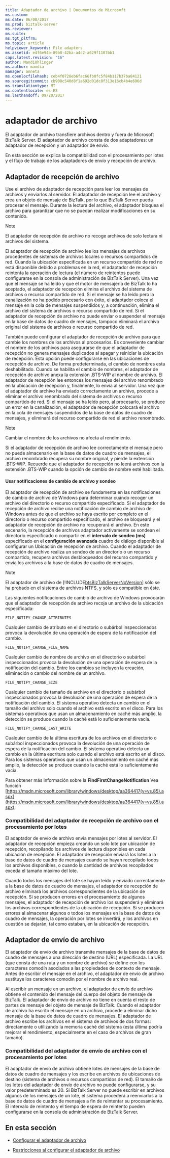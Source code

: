 ```yaml
---
title: Adaptador de archivo | Documentos de Microsoft
ms.custom: 
ms.date: 06/08/2017
ms.prod: biztalk-server
ms.reviewer: 
ms.suite: 
ms.tgt_pltfrm: 
ms.topic: article
helpviewer_keywords: File adapters
ms.assetid: e4f6e94b-89b8-42ba-a4c2-a629f1107bb1
caps.latest.revision: "16"
author: MandiOhlinger
ms.author: mandia
manager: anneta
ms.openlocfilehash: ceb4f0728eb6fac66fb0fc5f84b117b37ba84121
ms.sourcegitcommit: cb908c540d8f1a692d01dc8f313e16cb4b4e696d
ms.translationtype: MT
ms.contentlocale: es-ES
ms.lasthandoff: 09/20/2017
---
```

# <a name="file-adapter"></a>adaptador de archivo
El adaptador de archivo transfiere archivos dentro y fuera de Microsoft BizTalk Server. El adaptador de archivo consta de dos adaptadores: un adaptador de recepción y un adaptador de envío.  
  
 En esta sección se explica la compatibilidad con el procesamiento por lotes y el flujo de trabajo de los adaptadores de envío y recepción de archivo.  
 
## <a name="file-receive-adapter"></a>Adaptador de recepción de archivo  
  
Use el archivo de adaptador de recepción para leer los mensajes de archivos y enviarlos al servidor. El adaptador de recepción lee el archivo y crea un objeto de mensaje de BizTalk, por lo que BizTalk Server pueda procesar el mensaje. Durante la lectura del archivo, el adaptador bloquea el archivo para garantizar que no se puedan realizar modificaciones en su contenido.  
  
> [!NOTE] 
> El adaptador de recepción de archivo no recoge archivos de solo lectura ni archivos del sistema.  
  
 El adaptador de recepción de archivo lee los mensajes de archivos procedentes de sistemas de archivos locales o recursos compartidos de red. Cuando la ubicación especificada en un recurso compartido de red no está disponible debido a problemas en la red, el adaptador de recepción reintenta la operación de lectura (el número de reintentos puede configurarse en la consola de administración de BizTalk Server). Una vez que el mensaje se ha leído y que el motor de mensajería de BizTalk lo ha aceptado, el adaptador de recepción elimina el archivo del sistema de archivos o recurso compartido de red. Si el mensaje se ha leído pero la canalización no ha podido procesarlo con éxito, el adaptador coloca el mensaje en la cola de mensajes suspendidos y, a continuación, elimina el archivo del sistema de archivos o recurso compartido de red. Si el adaptador de recepción de archivo no puede enviar o suspender el mensaje en la base de datos de cuadro de mensajes, tampoco eliminará el archivo original del sistema de archivos o recurso compartido de red.  
  
 También puede configurar el adaptador de recepción de archivo para que cambie los nombres de los archivos al procesarlos. Es conveniente cambiar el nombre de los archivos para asegurarse de que el adaptador de recepción no genera mensajes duplicados al apagar y reiniciar la ubicación de recepción. Esta opción puede configurarse en las ubicaciones de recepción de archivo. De forma predeterminada, el cambio de nombres esta deshabilitado. Cuando se habilita el cambio de nombres, el adaptador de recepción de archivo anexa la extensión .BTS-WIP al nombre de archivo. El adaptador de recepción lee entonces los mensajes del archivo renombrado en la ubicación de recepción y, finalmente, lo envía al servidor. Una vez que el adaptador de archivo ha enviado correctamente un archivo, procede a eliminar el archivo renombrado del sistema de archivos o recurso compartido de red. Si el mensaje se ha leído pero, al procesarlo, se produce un error en la canalización, el adaptador de recepción colocará el archivo en la cola de mensajes suspendidos de la base de datos de cuadro de mensajes, y eliminará del recurso compartido de red el archivo renombrado.  
  
> [!NOTE] 
> Cambiar el nombre de los archivos no afecta al rendimiento.  
  
 Si el adaptador de recepción de archivo lee correctamente el mensaje pero no puede almacenarlo en la base de datos de cuadro de mensajes, el archivo renombrado recupera su nombre original, y pierde la extensión .BTS-WIP. Recuerde que el adaptador de recepción no leerá archivos con la extensión .BTS-WIP cuando la opción de cambio de nombre esté habilitada.  
  
#### <a name="using-file-change-notifications-and-polling"></a>Usar notificaciones de cambio de archivo y sondeo
  
 El adaptador de recepción de archivo se fundamenta en las notificaciones de cambio de archivo de Windows para determinar cuándo recoger un archivo del directorio o recurso compartido especificado. Si el adaptador de recepción de archivo recibe una notificación de cambio de archivo de Windows antes de que el archivo se haya escrito por completo en el directorio o recurso compartido especificado, el archivo se bloqueará y el adaptador de recepción de archivo no recuperará el archivo. En este escenario, la recepción de archivos adaptador activamente se sondean el directorio especificado o compartir en el **intervalo de sondeo (ms)** especificado en el **configuración avanzada** cuadro de diálogo disponible al configurar un Ubicación de recepción de archivo. Cuando el adaptador de recepción de archivo realiza un sondeo de un directorio o un recurso compartido, recupera archivos desbloqueados del recurso compartido y envía los archivos a la base de datos de cuadro de mensajes.  
  
> [!NOTE]
>  El adaptador de archivo de [!INCLUDE[btsBizTalkServerNoVersion](../includes/btsbiztalkservernoversion-md.md)] sólo se ha probado en el sistema de archivos NTFS, y sólo es compatible en éste.  
  
 Las siguientes notificaciones de cambio de archivo de Windows provocarán que el adaptador de recepción de archivo recoja un archivo de la ubicación especificada:  
  
 `FILE_NOTIFY_CHANGE_ATTRIBUTES`
  
 Cualquier cambio de atributo en el directorio o subárbol inspeccionados provoca la devolución de una operación de espera de la notificación del cambio.  
  
 `FILE_NOTIFY_CHANGE_FILE_NAME`  
  
 Cualquier cambio de nombre de archivo en el directorio o subárbol inspeccionados provoca la devolución de una operación de espera de la notificación del cambio. Entre los cambios se incluyen la creación, eliminación o cambio del nombre de un archivo.  
  
 `FILE_NOTIFY_CHANGE_SIZE`  
  
 Cualquier cambio de tamaño de archivo en el directorio o subárbol inspeccionados provoca la devolución de una operación de espera de la notificación del cambio. El sistema operativo detecta un cambio en el tamaño del archivo solo cuando el archivo está escrito en el disco. Para los sistemas operativos que usan un almacenamiento en caché más amplio, la detección se produce cuando la caché está lo suficientemente vacía.  
  
 `FILE_NOTIFY_CHANGE_LAST_WRITE`  
  
 Cualquier cambio de la última escritura de los archivos en el directorio o subárbol inspeccionados provoca la devolución de una operación de espera de la notificación del cambio. El sistema operativo detecta un cambio en la última escritura solo cuando el archivo está escrito en el disco. Para los sistemas operativos que usan un almacenamiento en caché más amplio, la detección se produce cuando la caché está lo suficientemente vacía.  
  
 Para obtener más información sobre la **FindFirstChangeNotification** Vea función [https://msdn.microsoft.com/library/windows/desktop/aa364417(v=vs.85).aspx](https://msdn.microsoft.com/library/windows/desktop/aa364417(v=vs.85).aspx).  
  
### <a name="file-receive-adapter-batching-support"></a>Compatibilidad del adaptador de recepción de archivo con el procesamiento por lotes
  
 El adaptador de envío de archivo envía mensajes por lotes al servidor. El adaptador de recepción empieza creando un solo lote por ubicación de recepción, recopilando los archivos de lectura disponibles en cada ubicación de recepción. El adaptador de recepción enviará los lotes a la base de datos de cuadro de mensajes cuando se hayan recopilado todos los archivos disponibles, o cuando la cantidad de archivos recopilados exceda el tamaño máximo del lote.  
  
 Cuando todos los mensajes del lote se hayan leído y enviado correctamente a la base de datos de cuadro de mensajes, el adaptador de recepción de archivo eliminará los archivos correspondientes de la ubicación de recepción. Si se producen errores en el procesamiento de algunos mensajes, el adaptador de recepción de archivo los suspenderá y eliminará los archivos correspondientes de la ubicación de recepción. Si se producen errores al almacenar algunos o todos los mensajes en la base de datos de cuadro de mensajes, la operación por lotes se invertirá, y los archivos en cuestión se dejarán, tal como estaban, en la ubicación de recepción.  
  
## <a name="file-send-adapter"></a>Adaptador de envío de archivo
  
 El adaptador de envío de archivo transmite mensajes de la base de datos de cuadro de mensajes a una dirección de destino (URL) especificada. La URL (que consta de una ruta y un nombre de archivo) se define con los caracteres comodín asociados a las propiedades de contexto de mensaje. Antes de escribir el mensaje en el archivo, el adaptador de envío de archivo sustituye los caracteres comodín por el nombre de archivo real.  
  
 Al escribir un mensaje en un archivo, el adaptador de envío de archivo obtiene el contenido del mensaje del cuerpo del objeto de mensaje de BizTalk. El adaptador de envío de archivo no tiene en cuenta el resto de partes de mensaje del objeto de mensaje de BizTalk. Cuando el adaptador de archivo ha escrito el mensaje en un archivo, procede a eliminar dicho mensaje de la base de datos de cuadro de mensajes. El adaptador de archivo escribe los archivos en el sistema de archivos de dos formas: directamente o utilizando la memoria caché del sistema (esta última podría mejorar el rendimiento, especialmente en el caso de archivos de gran tamaño).  
  
### <a name="file-send-adapter-batching-support"></a>Compatibilidad del adaptador de envío de archivo con el procesamiento por lotes
  
 El adaptador de envío de archivo obtiene lotes de mensajes de la base de datos de cuadro de mensajes y los escribe en archivos de ubicaciones de destino (sistema de archivos o recursos compartidos de red). El tamaño de los lotes del adaptador de envío de archivo no puede configurarse, y su valor predeterminado es 20. Si BizTalk Server no puede escribir en archivos algunos de los mensajes de un lote, el sistema procederá a reenviarlos a la base de datos de cuadro de mensajes a fin de reintentar su procesamiento. El intervalo de reintento y el tiempo de espera de reintento pueden configurarse en la consola de administración de BizTalk Server.  
  
 
## <a name="in-this-section"></a>En esta sección  
  
-   [Configurar el adaptador de archivo](../core/configure-the-file-adapter.md) 
  
-   [Restricciones al configurar el adaptador de archivo](../core/restrictions-when-configuring-the-file-adapter.md)  
